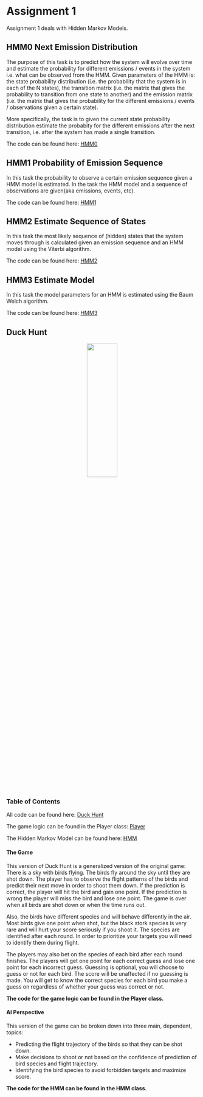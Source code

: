# Assignment 1
Assignment 1 deals with Hidden Markov Models.

## HMM0 Next Emission Distribution
The purpose of this task is to predict how the system will evolve over time and estimate the probability for different emissions / events in the system i.e. what can be observed from the HMM. Given parameters of the HMM is: the state probability distribution (i.e. the probability that the system is in each of the N states), the transition matrix (i.e. the matrix that gives the probability to transition from one state to another) and the emission matrix (i.e. the matrix that gives the probability for the different emissions / events / observations given a certain state).

More specifically, the task is to given the current state probability distribution estimate the probabity for the different emissions after the next transition, i.e. after the system has made a single transition.

The code can be found here: [HMM0](https://github.com/alexandrahotti/Artificial-Intelligence/tree/master/Assignment1%20-%20Hidden%20Markov%20Models%20(HMM)/A1)

## HMM1 Probability of Emission Sequence
In this task the probability to observe a certain emission sequence given a HMM model is estimated. In the task the HMM model and a sequence of observations are given(aka emissions, events, etc).

The code can be found here: [HMM1](https://github.com/alexandrahotti/Artificial-Intelligence/tree/master/Assignment1%20-%20Hidden%20Markov%20Models%20(HMM)/A2)

## HMM2 Estimate Sequence of States
In this task the most likely sequence of (hidden) states that the system moves through is calculated given an emission sequence and an HMM model using the Viterbi algorithm.

The code can be found here: [HMM2](https://github.com/alexandrahotti/Artificial-Intelligence/tree/master/Assignment1%20-%20Hidden%20Markov%20Models%20(HMM)/A3)

## HMM3 Estimate Model
In this task the model parameters for an HMM is estimated using the Baum Welch algorithm.

The code can be found here: [HMM3](https://github.com/alexandrahotti/Artificial-Intelligence/tree/master/Assignment1%20-%20Hidden%20Markov%20Models%20(HMM)/A4)

## Duck Hunt
<p float="left" align='center'>  
  <img src='https://www.mariowiki.com/images/7/75/WWIMM_DuckHunt.png' width="40%" height="30%"
 />

### Table of Contents
All code can be found here:
[Duck Hunt](https://github.com/alexandrahotti/Artificial-Intelligence/tree/master/Assignment1%20-%20Hidden%20Markov%20Models%20(HMM)/Duck%20Hunt)

The game logic can be found in the Player class:
[Player](https://github.com/alexandrahotti/Artificial-Intelligence/blob/master/Assignment1%20-%20Hidden%20Markov%20Models%20(HMM)/Duck%20Hunt/GAME/Player.java)

The Hidden Markov Model can be found here:
[HMM](https://github.com/alexandrahotti/Artificial-Intelligence/blob/master/Assignment1%20-%20Hidden%20Markov%20Models%20(HMM)/Duck%20Hunt/GAME/HMM.java)


#### The Game
This version of Duck Hunt is a generalized version of the original game: There is a sky with birds flying. The birds fly around the sky until they are shot down. The player has to observe the flight patterns of the birds and predict their next move in order to shoot them down. If the prediction is correct, the player will hit the bird and gain one point. If the prediction is wrong the player will miss the bird and lose one point. The game is over when all birds are shot down or when the time runs out.

Also, the birds have different species and will behave differently in the air. Most birds give one point when shot, but the black stork species is very rare and will hurt your score seriously if you shoot it. The species are identified after each round. In order to prioritize your targets you will need to identify them during flight.

The players may also bet on the species of each bird after each round finishes. The players will get one point for each correct guess and lose one point for each incorrect guess. Guessing is optional, you will choose to guess or not for each bird. The score will be unaffected if no guessing is made. You will get to know the correct species for each bird you make a guess on regardless of whether your guess was correct or not.

**The code for the game logic can be found in the Player class.**

#### AI Perspective
This version of the game can be broken down into three main, dependent, topics:

* Predicting the flight trajectory of the birds so that they can be shot down.
* Make decisions to shoot or not based on the confidence of prediction of bird species and flight trajectory.
* Identifying the bird species to avoid forbidden targets and maximize score.

**The code for the HMM can be found in the HMM class.**
